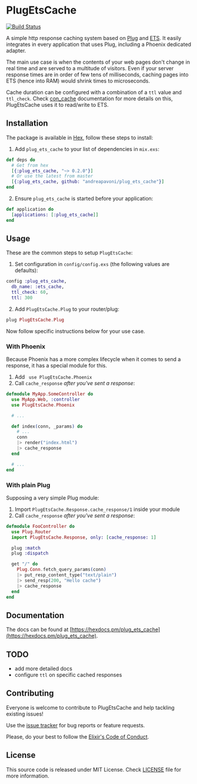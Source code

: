 # PlugEtsCache

[![Build Status](https://travis-ci.org/andreapavoni/plug_ets_cache.svg?branch=master)](https://travis-ci.org/andreapavoni/plug_ets_cache)

A simple http response caching system based on [Plug](https://github.com/elixir-lang/plug) and [ETS](http://erlang.org/doc/man/ets.html). It easily integrates in every application that uses Plug, including a Phoenix dedicated adapter.

The main use case is when the contents of your web pages don't change in real time and are served to a multitude of visitors. Even if your server response times are in order of few tens of milliseconds, caching pages into ETS (hence into RAM) would shrink times to microseconds.

Cache duration can be configured with a combination of a `ttl` value and `ttl_check`. Check [con_cache](https://github.com/sasa1977/con_cache) documentation for more details on this, PlugEtsCache uses it to read/write to ETS.

## Installation

The package is available in [Hex](https://hex.pm/packages/plug_ets_cache), follow these steps to install:

1. Add `plug_ets_cache` to your list of dependencies in `mix.exs`:

  ```elixir
  def deps do
    # Get from hex
    [{:plug_ets_cache, "~> 0.2.0"}]
    # Or use the latest from master
    [{:plug_ets_cache, github: "andreapavoni/plug_ets_cache"}]
  end
  ```

2. Ensure `plug_ets_cache` is started before your application:

  ```elixir
  def application do
    [applications: [:plug_ets_cache]]
  end
  ```

## Usage
These are the common steps to setup `PlugEtsCache`:

1. Set configuration in `config/config.exs` (the following values are defaults):

  ```elixir
  config :plug_ets_cache,
    db_name: :ets_cache,
    ttl_check: 60,
    ttl: 300
  ```

2. Add `PlugEtsCache.Plug` to your router/plug:

  ```elixir
  plug PlugEtsCache.Plug
  ```

Now follow specific instructions below for your use case.

### With Phoenix
Because Phoenix has a more complex lifecycle when it comes to send a response, it
has a special module for this.

1. Add ` use PlugEtsCache.Phoenix`
2. Call `cache_response` *after you've sent a response*:

  ```elixir
  defmodule MyApp.SomeController do
    use MyApp.Web, :controller
    use PlugEtsCache.Phoenix

    # ...

    def index(conn, _params) do
      # ...
      conn
      |> render("index.html")
      |> cache_response
    end

    # ...
  end
  ```

### With plain Plug
Supposing a very simple Plug module:
1. Import  `PlugEtsCache.Response.cache_response/1` inside your module
2. Call `cache_response` *after you've sent a response*:

```elixir
defmodule FooController do
  use Plug.Router
  import PlugEtsCache.Response, only: [cache_response: 1]

  plug :match
  plug :dispatch

  get "/" do
    Plug.Conn.fetch_query_params(conn)
    |> put_resp_content_type("text/plain")
    |> send_resp(200, "Hello cache")
    |> cache_response
  end
end
```

## Documentation
The docs can be found at [https://hexdocs.pm/plug_ets_cache](https://hexdocs.pm/plug_ets_cache).

## TODO

* add more detailed docs
* configure `ttl` on specific cached responses

## Contributing

Everyone is welcome to contribute to PlugEtsCache and help tackling existing issues!

Use the [issue tracker](https://github.com/andreapavoni/plug_ets_cache/issues) for bug reports or feature requests.

Please, do your best to follow the [Elixir's Code of Conduct](https://github.com/elixir-lang/elixir/blob/master/CODE_OF_CONDUCT.md).

## License

This source code is released under MIT License. Check [LICENSE](https://github.com/andreapavoni/plug_ets_cache/blob/master/LICENSE) file for more information.
